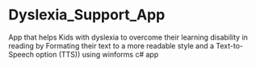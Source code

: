 # Dyslexia_Support_App

App that helps Kids with dyslexia to overcome their learning disability in reading by Formating their text to a more readable style and a Text-to-Speech option (TTS)) using winforms c# app
